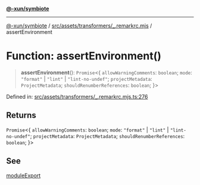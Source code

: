 [**@-xun/symbiote**](../../../../../README.md)

***

[@-xun/symbiote](../../../../../README.md) / [src/assets/transformers/\_.remarkrc.mjs](../README.md) / assertEnvironment

# Function: assertEnvironment()

> **assertEnvironment**(): `Promise`\<\{ `allowWarningComments`: `boolean`; `mode`: `"format"` \| `"lint"` \| `"lint-no-undef"`; `projectMetadata`: `ProjectMetadata`; `shouldRenumberReferences`: `boolean`; \}\>

Defined in: [src/assets/transformers/\_.remarkrc.mjs.ts:276](https://github.com/Xunnamius/symbiote/blob/75014db0d306eae609fdd593e692bde4e3ec6d31/src/assets/transformers/_.remarkrc.mjs.ts#L276)

## Returns

`Promise`\<\{ `allowWarningComments`: `boolean`; `mode`: `"format"` \| `"lint"` \| `"lint-no-undef"`; `projectMetadata`: `ProjectMetadata`; `shouldRenumberReferences`: `boolean`; \}\>

## See

[moduleExport](moduleExport.md)
